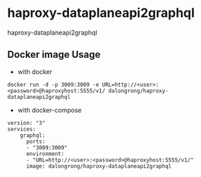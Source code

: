 # haproxy-dataplaneapi2graphql
haproxy-dataplaneapi2graphql

## Docker image Usage

* with docker

```code
docker run -d -p 3009:3009 -e URL=http://<user>:<password>@haproxyhost:5555/v1/ dalongrong/haproxy-dataplaneapi2graphql
```

* with docker-compose

```code
version: "3"
services:
    graphql:
      ports:
      - "3009:3009"
      environment:
      - "URL=http://<user>:<password>@haproxyhost:5555/v1/"
      image: dalongrong/haproxy-dataplaneapi2graphql
```